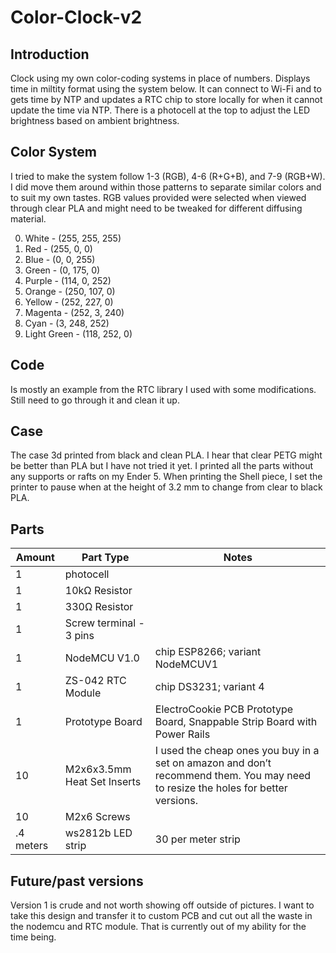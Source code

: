 # Color-Clock-v2

## Introduction
Clock using my own color-coding systems in place of numbers. Displays time in miltity format using the system below. It can connect to Wi-Fi and to gets time by NTP and updates a RTC chip to store locally for when it cannot update the time via NTP. There is a photocell at the top to adjust the LED brightness based on ambient brightness. 

## Color System 
I tried to make the system follow 1-3 (RGB), 4-6 (R+G+B), and 7-9 (RGB+W). I did move them around within those patterns to separate similar colors and to suit my own tastes. RGB values provided were selected when viewed through clear PLA and might need to be tweaked for different diffusing material. 

0. White - (255, 255, 255)
1. Red - (255, 0, 0)
2. Blue - (0, 0, 255)
3. Green - (0, 175, 0)
4. Purple - (114, 0, 252)
5. Orange - (250, 107, 0)
6. Yellow - (252, 227, 0)
7. Magenta - (252, 3, 240)
8. Cyan - (3, 248, 252)
9. Light Green - (118, 252, 0)

## Code 
Is mostly an example from the RTC library I used with some modifications. Still need to go through it and clean it up. 

## Case
The case 3d printed from black and clean PLA. I hear that clear PETG might be better than PLA but I have not tried it yet. I printed all the parts without any supports or rafts on my Ender 5. When printing the Shell piece, I set the printer to pause when at the height of 3.2 mm to change from clear to black PLA. 

## Parts
|	Amount	|		Part Type	|		Notes	|
| ------------- | ------------- | ------------- | 					
|1	|photocell|			|
|1	|10kΩ Resistor	|		
|1|330Ω Resistor|	|		|
|1|Screw terminal - 3 pins|	|		|
|1|NodeMCU V1.0	|chip ESP8266; variant NodeMCUV1	|
|1|ZS-042 RTC Module	|chip DS3231; variant 4	|
|1|Prototype Board	|ElectroCookie PCB Prototype Board, Snappable Strip Board with Power Rails|
|10	| M2x6x3.5mm Heat Set Inserts		|I used the cheap ones you buy in a set on amazon and don’t recommend them. You may need to resize the holes for better versions. |
|10	| M2x6 Screws|	|	| |
|.4 meters	|ws2812b LED strip	|30 per meter strip|
## Future/past versions
Version 1 is crude and not worth showing off outside of pictures. I want to take this design and transfer it to custom PCB and cut out all the waste in the nodemcu and RTC module. That is currently out of my ability for the time being.
